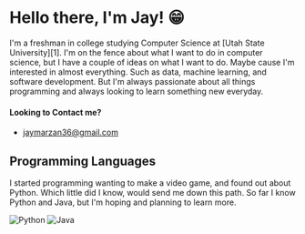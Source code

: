 # Hello there, I'm Jay! 😁

I'm a freshman in college studying Computer Science at [Utah State University][1]. I'm on the fence about what I want to do in computer science, but I have a couple of ideas on what I want to do. Maybe cause I'm interested in almost everything. Such as data, machine learning, and software development. But I'm always passionate about all things programming and always looking to learn something new everyday. 

#### Looking to Contact me?
* jaymarzan36@gmail.com

## Programming Languages
I started programming wanting to make a video game, and found out about Python. Which little did I know, would send me down this path. So far I know Python and Java, but I'm hoping and planning to learn more.


![Python](https://img.shields.io/badge/python-3670A0?style=for-the-badge&logo=python&logoColor=ffdd54)
![Java](https://img.shields.io/badge/java-%23ED8B00.svg?style=for-the-badge&logo=openjdk&logoColor=white)
